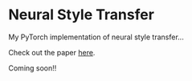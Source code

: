 # Neural Style Transfer


My PyTorch implementation of neural style transfer...

Check out the paper [here](http://openaccess.thecvf.com/content_cvpr_2016/papers/Gatys_Image_Style_Transfer_CVPR_2016_paper.pdf).

Coming soon!!
